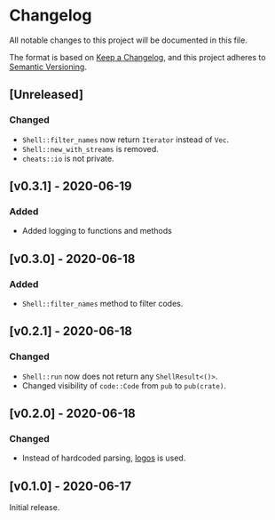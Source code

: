 # Changelog
All notable changes to this project will be documented in this file.

The format is based on [Keep a Changelog](https://keepachangelog.com/en/1.0.0/),
and this project adheres to [Semantic Versioning](https://semver.org/spec/v2.0.0.html).

## [Unreleased]
### Changed
 - `Shell::filter_names` now return `Iterator` instead of `Vec`.
 - `Shell::new_with_streams` is removed.
 - `cheats::io` is not private.

## [v0.3.1] - 2020-06-19
### Added
 - Added logging to functions and methods

## [v0.3.0] - 2020-06-18
### Added
 - `Shell::filter_names` method to filter codes.

## [v0.2.1] - 2020-06-18
### Changed
 - `Shell::run` now does not return any `ShellResult<()>`.
 - Changed visibility of `code::Code` from `pub` to `pub(crate)`.

## [v0.2.0] - 2020-06-18
### Changed
 - Instead of hardcoded parsing, [logos](https://crates.io/crates/logos) is used.

## [v0.1.0] - 2020-06-17

Initial release.